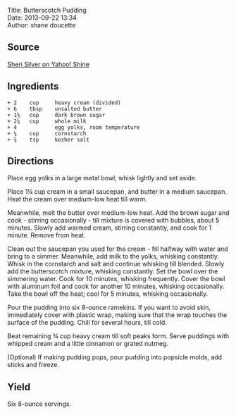 Title: Butterscotch Pudding  
Date: 2013-09-22 13:34  
Author: shane doucette  


## Source
[Sheri Silver on Yahoo! Shine](http://shine.yahoo.com/shine-food/happy-national-butterscotch-pudding-day-celebrate-butterscotch-pudding-191200885.html)


## Ingredients
~~~~
+ 2    cup     heavy cream (divided)
+ 6    tbsp    unsalted butter
+ 1½   cup     dark brown sugar
+ 2¼   cup     whole milk
+ 4            egg yolks, room temperature
+ ¼    cup     cornstarch
+ ¾    tsp     kosher salt 
~~~~


## Directions
Place egg yolks in a large metal bowl; whisk lightly and set aside.  

Place 1¼ cup cream in a small saucepan, and butter in a medium saucepan.  Heat the cream over medium-low heat till warm. 

Meanwhile, melt the butter over medium-low heat. Add the brown sugar and cook - stirring occasionally - till mixture is covered with bubbles, about 5 minutes.   Slowly add warmed cream, stirring constantly, and cook for 1 minute. Remove from heat.

Clean out the saucepan you used for the cream - fill halfway with water and bring to a simmer. Meanwhile, add milk to the yolks, whisking constantly. Whisk in the cornstarch and salt and continue whisking till blended. Slowly add the butterscotch mixture, whisking constantly.  Set the bowl over the simmering water. Cook for 10 minutes, whisking frequently. Cover the bowl with aluminum foil and cook for another 10 minutes, whisking occasionally.  Take the bowl off the heat; cool for 5 minutes, whisking occasionally.

Pour the pudding into six 8-ounce ramekins. If you want to avoid skin, immediately cover with plastic wrap, making sure that the wrap touches the surface of the pudding. Chill for several hours, till cold.

Beat remaining ¾ cup heavy cream till soft peaks form. Serve puddings with whipped cream and a little cinnamon or grated nutmeg.

(Optional) If making pudding pops, pour pudding into popsicle molds, add sticks and freeze.


## Yield
Six 8-ounce servings.
